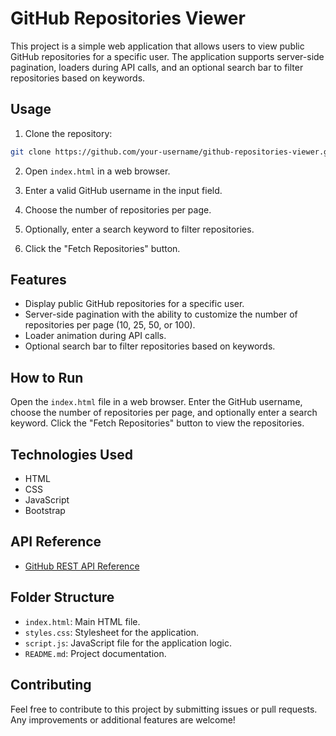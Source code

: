 # GitHub Repositories Viewer

This project is a simple web application that allows users to view public GitHub repositories for a specific user. The application supports server-side pagination, loaders during API calls, and an optional search bar to filter repositories based on keywords.

## Usage

1. Clone the repository:

```bash
git clone https://github.com/your-username/github-repositories-viewer.git
```

2. Open `index.html` in a web browser.

3. Enter a valid GitHub username in the input field.

4. Choose the number of repositories per page.

5. Optionally, enter a search keyword to filter repositories.

6. Click the "Fetch Repositories" button.

## Features

- Display public GitHub repositories for a specific user.
- Server-side pagination with the ability to customize the number of repositories per page (10, 25, 50, or 100).
- Loader animation during API calls.
- Optional search bar to filter repositories based on keywords.

## How to Run

Open the `index.html` file in a web browser. Enter the GitHub username, choose the number of repositories per page, and optionally enter a search keyword. Click the "Fetch Repositories" button to view the repositories.

## Technologies Used

- HTML
- CSS
- JavaScript
- Bootstrap

## API Reference

- [GitHub REST API Reference](https://docs.github.com/en/rest/reference)

## Folder Structure

- `index.html`: Main HTML file.
- `styles.css`: Stylesheet for the application.
- `script.js`: JavaScript file for the application logic.
- `README.md`: Project documentation.

## Contributing

Feel free to contribute to this project by submitting issues or pull requests. Any improvements or additional features are welcome!

